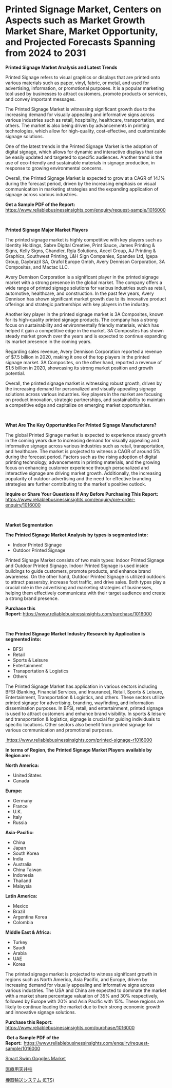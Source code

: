<p><h1>Printed Signage Market, Centers on Aspects such as Market Growth Market Share, Market Opportunity, and Projected Forecasts Spanning from 2024 to 2031</h1></p><p><strong>Printed Signage Market Analysis and Latest Trends</strong></p>
<p><p>Printed Signage refers to visual graphics or displays that are printed onto various materials such as paper, vinyl, fabric, or metal, and used for advertising, information, or promotional purposes. It is a popular marketing tool used by businesses to attract customers, promote products or services, and convey important messages.</p><p>The Printed Signage Market is witnessing significant growth due to the increasing demand for visually appealing and informative signs across various industries such as retail, hospitality, healthcare, transportation, and others. The market is also being driven by advancements in printing technologies, which allow for high-quality, cost-effective, and customizable signage solutions.</p><p>One of the latest trends in the Printed Signage Market is the adoption of digital signage, which allows for dynamic and interactive displays that can be easily updated and targeted to specific audiences. Another trend is the use of eco-friendly and sustainable materials in signage production, in response to growing environmental concerns.</p><p>Overall, the Printed Signage Market is expected to grow at a CAGR of 14.1% during the forecast period, driven by the increasing emphasis on visual communication in marketing strategies and the expanding application of signage across various industries.</p></p>
<p><strong>Get a Sample PDF of the Report:&nbsp;</strong> <a href="https://www.reliablebusinessinsights.com/enquiry/request-sample/1016000">https://www.reliablebusinessinsights.com/enquiry/request-sample/1016000</a></p>
<p>&nbsp;</p>
<p><strong>Printed Signage Major Market Players</strong></p>
<p><p>The printed signage market is highly competitive with key players such as Identity Holdings, Sabre Digital Creative, Print Sauce, James Printing & Signs, Kelly Signs, Chandler, Rgla Solutions, Accel Group, AJ Printing & Graphics, Southwest Printing, L&H Sign Companies, Spandex Ltd, Igepa Group, Daybrazil SA, Orafol Europe Gmbh, Avery Dennison Corporation, 3A Composites, and Mactac LLC.</p><p>Avery Dennison Corporation is a significant player in the printed signage market with a strong presence in the global market. The company offers a wide range of printed signage solutions for various industries such as retail, automotive, healthcare, and construction. In the past few years, Avery Dennison has shown significant market growth due to its innovative product offerings and strategic partnerships with key players in the industry.</p><p>Another key player in the printed signage market is 3A Composites, known for its high-quality printed signage products. The company has a strong focus on sustainability and environmentally friendly materials, which has helped it gain a competitive edge in the market. 3A Composites has shown steady market growth over the years and is expected to continue expanding its market presence in the coming years.</p><p>Regarding sales revenue, Avery Dennison Corporation reported a revenue of $7.5 billion in 2020, making it one of the top players in the printed signage market. 3A Composites, on the other hand, reported a revenue of $1.5 billion in 2020, showcasing its strong market position and growth potential.</p><p>Overall, the printed signage market is witnessing robust growth, driven by the increasing demand for personalized and visually appealing signage solutions across various industries. Key players in the market are focusing on product innovation, strategic partnerships, and sustainability to maintain a competitive edge and capitalize on emerging market opportunities.</p></p>
<p>&nbsp;</p>
<p><strong>What Are The Key Opportunities For Printed Signage Manufacturers?</strong></p>
<p><p>The global Printed Signage market is expected to experience steady growth in the coming years due to increasing demand for visually appealing and informative signage across various industries such as retail, transportation, and healthcare. The market is projected to witness a CAGR of around 5% during the forecast period. Factors such as the rising adoption of digital printing technology, advancements in printing materials, and the growing focus on enhancing customer experience through personalized and interactive signage are driving market growth. Additionally, the increasing popularity of outdoor advertising and the need for effective branding strategies are further contributing to the market's positive outlook.</p></p>
<p><strong>Inquire or Share Your Questions If Any Before Purchasing This Report:</strong> <a href="https://www.reliablebusinessinsights.com/enquiry/pre-order-enquiry/1016000">https://www.reliablebusinessinsights.com/enquiry/pre-order-enquiry/1016000</a></p>
<p>&nbsp;</p>
<p><strong>Market Segmentation</strong></p>
<p><strong>The Printed Signage Market Analysis by types is segmented into:</strong></p>
<p><ul><li>Indoor Printed Signage</li><li>Outdoor Printed Signage</li></ul></p>
<p><p>Printed Signage Market consists of two main types: Indoor Printed Signage and Outdoor Printed Signage. Indoor Printed Signage is used inside buildings to guide customers, promote products, and enhance brand awareness. On the other hand, Outdoor Printed Signage is utilized outdoors to attract passersby, increase foot traffic, and drive sales. Both types play a crucial role in the advertising and marketing strategies of businesses, helping them effectively communicate with their target audience and create a strong brand presence.</p></p>
<p><strong>Purchase this Report:&nbsp;</strong><a href="https://www.reliablebusinessinsights.com/purchase/1016000">https://www.reliablebusinessinsights.com/purchase/1016000</a></p>
<p>&nbsp;</p>
<p><strong>The Printed Signage Market Industry Research by Application is segmented into:</strong></p>
<p><ul><li>BFSI</li><li>Retail</li><li>Sports & Leisure</li><li>Entertainment</li><li>Transportation & Logistics</li><li>Others</li></ul></p>
<p><p>The Printed Signage Market has application in various sectors including BFSI (Banking, Financial Services, and Insurance), Retail, Sports & Leisure, Entertainment, Transportation & Logistics, and others. These sectors utilize printed signage for advertising, branding, wayfinding, and information dissemination purposes. In BFSI, retail, and entertainment, printed signage is used to attract customers and enhance brand visibility. In sports & leisure and transportation & logistics, signage is crucial for guiding individuals to specific locations. Other sectors also benefit from printed signage for various communication and promotional purposes.</p></p>
<p><a href="https://www.reliablebusinessinsights.com/printed-signage-r1016000">&nbsp;https://www.reliablebusinessinsights.com/printed-signage-r1016000</a></p>
<p><strong>In terms of Region, the Printed Signage Market Players available by Region are:</strong></p>
<p>
    <p> <strong> North America: </strong>
        <ul>
            <li>United States</li>
            <li>Canada</li>
        </ul>
        </p> 
    <p> <strong> Europe: </strong>
        <ul>
            <li>Germany</li>
            <li>France</li>
            <li>U.K.</li>
            <li>Italy</li>
            <li>Russia</li>
        </ul>
        </p> 
    <p> <strong> Asia-Pacific: </strong>
        <ul>
            <li>China</li>
            <li>Japan</li>
            <li>South Korea</li>
            <li>India</li>
            <li>Australia</li>
            <li>China Taiwan</li>
            <li>Indonesia</li>
            <li>Thailand</li>
            <li>Malaysia</li>
        </ul>
        </p> 
    <p> <strong> Latin America: </strong>
        <ul>
            <li>Mexico</li>
            <li>Brazil</li>
            <li>Argentina Korea</li>
            <li>Colombia</li>
        </ul>
        </p> 
    <p> <strong> Middle East & Africa: </strong>
        <ul>
            <li>Turkey</li>
            <li>Saudi</li>
            <li>Arabia</li>
            <li>UAE</li>
            <li>Korea</li>
        </ul>
    </p>
    </p>
<p><p>The printed signage market is projected to witness significant growth in regions such as North America, Asia Pacific, and Europe, driven by increasing demand for visually appealing and informative signs across various industries. The USA and China are expected to dominate the market with a market share percentage valuation of 35% and 30% respectively, followed by Europe with 20% and Asia Pacific with 15%. These regions are likely to continue leading the market due to their strong economic growth and innovative signage solutions.</p></p>
<p><strong>Purchase this Report: </strong><a href="https://www.reliablebusinessinsights.com/purchase/1016000">https://www.reliablebusinessinsights.com/purchase/1016000</a></p>
<p>&nbsp;<strong>Get a Sample PDF of the Report:&nbsp;&nbsp;</strong><a href="https://www.reliablebusinessinsights.com/enquiry/request-sample/1016000">https://www.reliablebusinessinsights.com/enquiry/request-sample/1016000</a></p>
<p><strong></strong></p>
<p><p><a href="https://github.com/nhteumcc68/Market-Research-Report-List-1/blob/main/smart-swim-goggles-market.md">Smart Swim Goggles Market</a></p><p><a href="https://github.com/RandallRunte2023/Market-Research-Report-List-1/blob/main/6389138141913.md">医療用天井柱</a></p><p><a href="https://github.com/DanykaKilback/Market-Research-Report-List-1/blob/main/6883806141914.md">機器輸送システム (ETS)</a></p></p>
